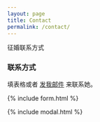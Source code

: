 ```yaml
---
layout: page
title: Contact
permalink: /contact/
---
```


征婚联系方式


### 联系方式

填表格或者 [发我邮件](mailto:{{shu.huang-2@outlook.com}}) 来联系她。

{% include form.html %}

{% include modal.html %}
